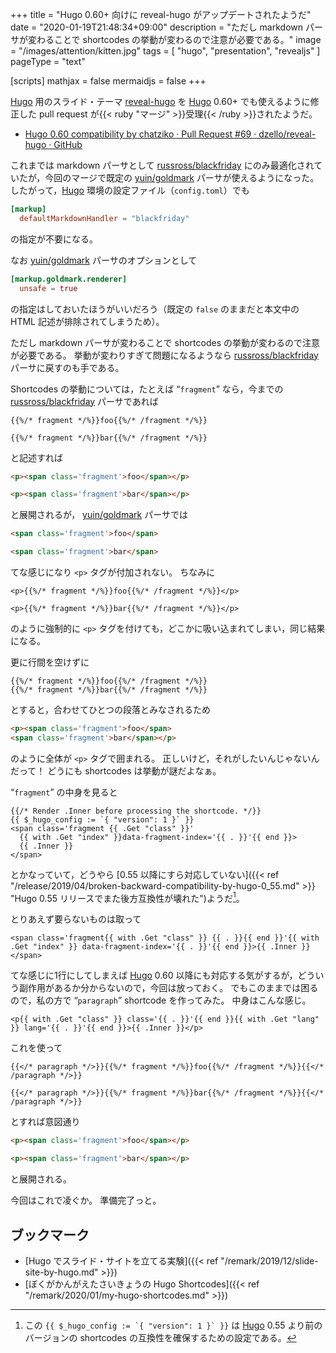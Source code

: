+++
title = "Hugo 0.60+ 向けに reveal-hugo がアップデートされたようだ"
date =  "2020-01-19T21:48:34+09:00"
description = "ただし markdown パーサが変わることで shortcodes の挙動が変わるので注意が必要である。"
image = "/images/attention/kitten.jpg"
tags = [ "hugo", "presentation", "revealjs" ]
pageType = "text"

[scripts]
  mathjax = false
  mermaidjs = false
+++

[Hugo] 用のスライド・テーマ [reveal-hugo] を [Hugo] 0.60+ でも使えるように修正した pull request が{{< ruby "マージ" >}}受理{{< /ruby >}}されたようだ。

- [Hugo 0.60 compatibility by chatziko · Pull Request #69 · dzello/reveal-hugo · GitHub](https://github.com/dzello/reveal-hugo/pull/69)

これまでは markdown パーサとして [russross/blackfriday] にのみ最適化されていたが，今回のマージで既定の [yuin/goldmark] パーサが使えるようになった。
したがって，[Hugo] 環境の設定ファイル（`config.toml`）でも

```toml
[markup]
  defaultMarkdownHandler = "blackfriday"
```

の指定が不要になる。

なお  [yuin/goldmark] パーサのオプションとして

```toml
[markup.goldmark.renderer]
  unsafe = true
```

の指定はしておいたほうがいいだろう（既定の `false` のままだと本文中の HTML 記述が排除されてしまうため）。

ただし markdown パーサが変わることで shortcodes の挙動が変わるので注意が必要である。
挙動が変わりすぎて問題になるようなら [russross/blackfriday] パーサに戻すのも手である。

Shortcodes の挙動については，たとえば “`fragment`” なら，今までの [russross/blackfriday] パーサであれば

```text
{{%/* fragment */%}}foo{{%/* /fragment */%}}

{{%/* fragment */%}}bar{{%/* /fragment */%}}
```

と記述すれば

```html
<p><span class='fragment'>foo</span></p>

<p><span class='fragment'>bar</span></p>
```

と展開されるが， [yuin/goldmark] パーサでは

```html
<span class='fragment'>foo</span>

<span class='fragment'>bar</span>
```

てな感じになり `<p>` タグが付加されない。
ちなみに

```text
<p>{{%/* fragment */%}}foo{{%/* /fragment */%}}</p>

<p>{{%/* fragment */%}}bar{{%/* /fragment */%}}</p>
```

のように強制的に `<p>` タグを付けても，どこかに吸い込まれてしまい，同じ結果になる。

更に行間を空けずに

```text
{{%/* fragment */%}}foo{{%/* /fragment */%}}
{{%/* fragment */%}}bar{{%/* /fragment */%}}
```

とすると，合わせてひとつの段落とみなされるため

```html
<p><span class='fragment'>foo</span>
<span class='fragment'>bar</span></p>
```

のように全体が `<p>` タグで囲まれる。
正しいけど，それがしたいんじゃないんだって！ どうにも shortcodes は挙動が謎だよなぁ。

“`fragment`” の中身を見ると

```text
{{/* Render .Inner before processing the shortcode. */}}
{{ $_hugo_config := `{ "version": 1 }` }}
<span class='fragment {{ .Get "class" }}'
  {{ with .Get "index" }}data-fragment-index='{{ . }}'{{ end }}>
  {{ .Inner }}
</span>
```

とかなっていて，どうやら [0.55 以降にすら対応していない]({{< ref "/release/2019/04/broken-backward-compatibility-by-hugo-0_55.md" >}} "Hugo 0.55 リリースでまた後方互換性が壊れた")ようだ[^bc1]。

[^bc1]: この ``{{ $_hugo_config := `{ "version": 1 }` }}`` は [Hugo] 0.55 より前のバージョンの shortcodes の互換性を確保するための設定である。

とりあえず要らないものは取って

```text
<span class='fragment{{ with .Get "class" }} {{ . }}{{ end }}'{{ with .Get "index" }} data-fragment-index='{{ . }}'{{ end }}>{{ .Inner }}</span>
```

てな感じに1行にしてしまえば [Hugo] 0.60 以降にも対応する気がするが，どういう副作用があるか分からないので，今回は放っておく。
でもこのままでは困るので，私の方で “`paragraph`” shortcode を作ってみた。
中身はこんな感じ。

```text
<p{{ with .Get "class" }} class='{{ . }}'{{ end }}{{ with .Get "lang" }} lang='{{ . }}'{{ end }}>{{ .Inner }}</p>
```

これを使って

```text
{{</* paragraph */>}}{{%/* fragment */%}}foo{{%/* /fragment */%}}{{</* /paragraph */>}}

{{</* paragraph */>}}{{%/* fragment */%}}bar{{%/* /fragment */%}}{{</* /paragraph */>}}
```

とすれば意図通り

```html
<p><span class='fragment'>foo</span></p>

<p><span class='fragment'>bar</span></p>
```

と展開される。

今回はこれで凌ぐか。
準備完了っと。

## ブックマーク

- [Hugo でスライド・サイトを立てる実験]({{< ref "/remark/2019/12/slide-site-by-hugo.md" >}})
- [ぼくがかんがえたさいきょうの Hugo Shortcodes]({{< ref "/remark/2020/01/my-hugo-shortcodes.md" >}})

[reveal-hugo]: https://reveal-hugo.dzello.com/
[Reveal-hugo]: https://reveal-hugo.dzello.com/
[Hugo]: https://gohugo.io/ "The world’s fastest framework for building websites | Hugo"
[yuin/goldmark]: https://github.com/yuin/goldmark/ "yuin/goldmark: A markdown parser written in Go. Easy to extend, standard(CommonMark) compliant, well structured."
[russross/blackfriday]: https://github.com/russross/blackfriday "russross/blackfriday: Blackfriday: a markdown processor for Go"
